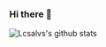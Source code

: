 ### Hi there 👋

<!--
**Lcsalvs/Lcsalvs** is a ✨ _special_ ✨ repository because its `README.md` (this file) appears on your GitHub profile.

Here are some ideas to get you started:

- 🔭 I’m currently working on ...
- 🌱 I’m currently learning ...
- 👯 I’m looking to collaborate on ...
- 🤔 I’m looking for help with ...
- 💬 Ask me about ...
- 📫 How to reach me: ...
- 😄 Pronouns: ...
- ⚡ Fun fact: ...
-->
![Lcsalvs's github stats](https://github-readme-stats.vercel.app/api?username=Lcsalvs&theme=dark&show_icons=true)
